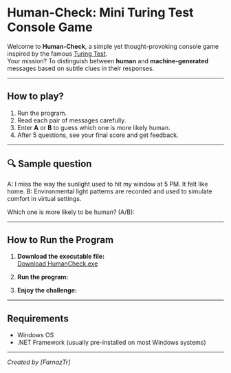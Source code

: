 # Human-Check: Mini Turing Test Console Game

Welcome to **Human-Check**, a simple yet thought-provoking console game inspired by the famous [Turing Test](https://en.wikipedia.org/wiki/Turing_test).  
Your mission? To distinguish between **human** and **machine-generated** messages based on subtle clues in their responses.

---

## How to play?

1. Run the program.
2. Read each pair of messages carefully.
3. Enter **A** or **B** to guess which one is more likely human.
4. After 5 questions, see your final score and get feedback.


---

## 🔍 Sample question

A: I miss the way the sunlight used to hit my window at 5 PM. It felt like home.
B: Environmental light patterns are recorded and used to simulate comfort in virtual settings.

Which one is more likely to be human? (A/B):

---

## How to Run the Program

1. **Download the executable file:**  
   [Download HumanCheck.exe]((https://github.com/Farnaztr/TuringTest/blob/main/Human-Check.exe))

2. **Run the program:**  

3. **Enjoy the challenge:**  


---


## Requirements

- Windows OS  
- .NET Framework (usually pre-installed on most Windows systems)

---

*Created by [FarnazTr]*
